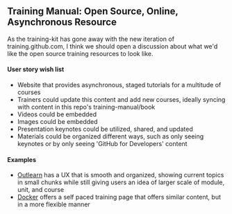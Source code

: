 ## Training Manual: Open Source, Online, Asynchronous Resource

As the training-kit has gone away with the new iteration of training.github.com, I think we should open a discussion about what we'd like the open source training resources to look like.

#### User story wish list
- Website that provides asynchronous, staged tutorials for a multitude of courses
- Trainers could update this content and add new courses, ideally syncing with content in this repo's training-manual/book  
- Videos could be embedded
- Images could be embedded
- Presentation keynotes could be utilized, shared, and updated 
- Materials could be organized different ways, such as only seeing keynotes or by only seeing 'GitHub for Developers' content

#### Examples
- [Outlearn](https://www.outlearn.com/learn/jonathanfmills/advanced-js) has a UX that is smooth and organized, showing current topics in small chunks while still giving users an idea of larger scale of module, unit, and course
- [Docker](https://training.docker.com/self-paced-training) offers a self paced training page that offers similar content, but in a more flexible manner

